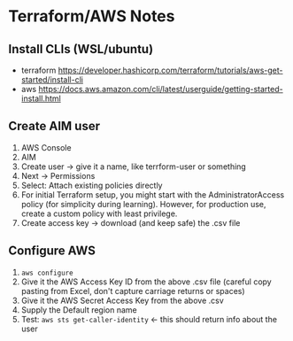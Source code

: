 # Terraform/AWS Notes

## Install CLIs (WSL/ubuntu)
- terraform https://developer.hashicorp.com/terraform/tutorials/aws-get-started/install-cli
- aws https://docs.aws.amazon.com/cli/latest/userguide/getting-started-install.html

## Create AIM user
1. AWS Console
2. AIM
3. Create user -> give it a name, like terrform-user or something
4. Next -> Permissions
5. Select: Attach existing policies directly
6. For initial Terraform setup, you might start with the AdministratorAccess policy (for simplicity during learning). However, for production use, create a custom policy with least privilege.
7. Create access key -> download (and keep safe) the .csv file

## Configure AWS
1. `aws configure`
2. Give it the AWS Access Key ID from the above .csv file (careful copy pasting from Excel, don't capture carriage returns or spaces)
3. Give it the AWS Secret Access Key from the above .csv
4. Supply the Default region name
5. Test: `aws sts get-caller-identity` <- this should return info about the user

